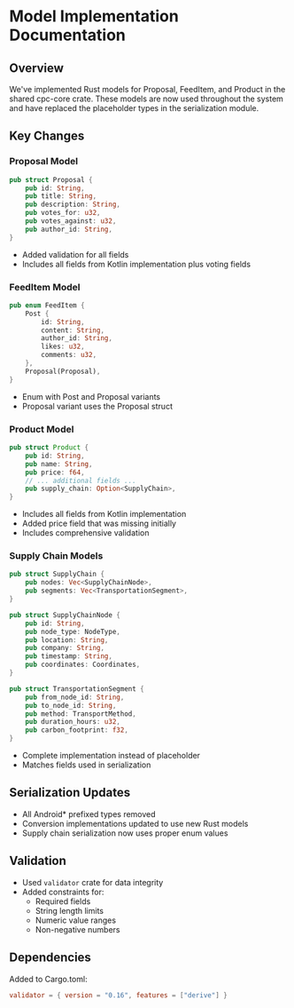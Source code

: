 # Model Implementation Documentation

## Overview
We've implemented Rust models for Proposal, FeedItem, and Product in the shared cpc-core crate. These models are now used throughout the system and have replaced the placeholder types in the serialization module.

## Key Changes

### Proposal Model
```rust
pub struct Proposal {
    pub id: String,
    pub title: String,
    pub description: String,
    pub votes_for: u32,
    pub votes_against: u32,
    pub author_id: String,
}
```
- Added validation for all fields
- Includes all fields from Kotlin implementation plus voting fields

### FeedItem Model
```rust
pub enum FeedItem {
    Post {
        id: String,
        content: String,
        author_id: String,
        likes: u32,
        comments: u32,
    },
    Proposal(Proposal),
}
```
- Enum with Post and Proposal variants
- Proposal variant uses the Proposal struct

### Product Model
```rust
pub struct Product {
    pub id: String,
    pub name: String,
    pub price: f64,
    // ... additional fields ...
    pub supply_chain: Option<SupplyChain>,
}
```
- Includes all fields from Kotlin implementation
- Added price field that was missing initially
- Includes comprehensive validation

### Supply Chain Models
```rust
pub struct SupplyChain {
    pub nodes: Vec<SupplyChainNode>,
    pub segments: Vec<TransportationSegment>,
}

pub struct SupplyChainNode {
    pub id: String,
    pub node_type: NodeType,
    pub location: String,
    pub company: String,
    pub timestamp: String,
    pub coordinates: Coordinates,
}

pub struct TransportationSegment {
    pub from_node_id: String,
    pub to_node_id: String,
    pub method: TransportMethod,
    pub duration_hours: u32,
    pub carbon_footprint: f32,
}
```
- Complete implementation instead of placeholder
- Matches fields used in serialization

## Serialization Updates
- All Android* prefixed types removed
- Conversion implementations updated to use new Rust models
- Supply chain serialization now uses proper enum values

## Validation
- Used `validator` crate for data integrity
- Added constraints for:
  - Required fields
  - String length limits
  - Numeric value ranges
  - Non-negative numbers

## Dependencies
Added to Cargo.toml:
```toml
validator = { version = "0.16", features = ["derive"] }
